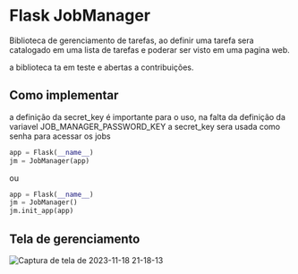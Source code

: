 # Flask JobManager

Biblioteca de gerenciamento de tarefas, ao definir uma tarefa sera catalogado em uma lista de tarefas e poderar ser visto em uma pagina web.

a biblioteca ta em teste e abertas a contribuições.

## Como implementar
a definição da secret_key é importante para o uso, na falta da definição da variavel JOB_MANAGER_PASSWORD_KEY a secret_key sera usada como senha para acessar os jobs

```python
app = Flask(__name__)
jm = JobManager(app)
```
ou

```python
app = Flask(__name__)
jm = JobManager()
jm.init_app(app)
```

## Tela de gerenciamento
![Captura de tela de 2023-11-18 21-18-13](https://github.com/feiticeiro-tec/flask-JobManager/assets/53744463/075de845-2621-4b35-8f5f-b03064e6ce18)

